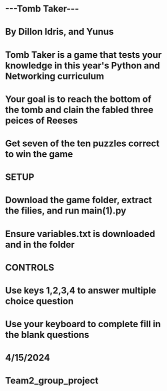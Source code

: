 # **---Tomb Taker---**

# By Dillon Idris, and Yunus 

# Tomb Taker is a game that tests your knowledge in this year's Python and Networking curriculum 
# Your goal is to reach the bottom of the tomb and clain the fabled three peices of Reeses
# Get seven of the ten puzzles correct to win the game

# **SETUP**
# Download the game folder, extract the filies, and run main(1).py
# Ensure variables.txt is downloaded and in the folder

# **CONTROLS**
# Use keys 1,2,3,4 to answer multiple choice question 
# Use your keyboard to complete fill in the blank questions

# 4/15/2024
# Team2_group_project 
